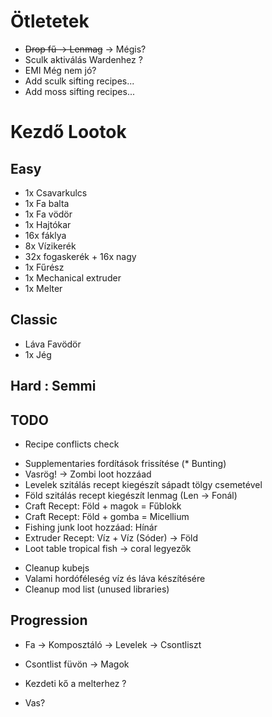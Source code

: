 # Ötletetek

- ~~Drop fű -> Lenmag~~ -> Mégis?
- Sculk aktiválás Wardenhez ?
- EMI Még nem jó?
- Add sculk sifting recipes...
- Add moss sifting recipes...

# Kezdő Lootok

## Easy
 - 1x Csavarkulcs
 - 1x Fa balta
 - 1x Fa vödör
 - 1x Hajtókar
 - 16x fáklya
 - 8x Vízikerék
 - 32x fogaskerék + 16x nagy
 - 1x Fűrész
 - 1x Mechanical extruder
 - 1x Melter

## Classic
 - Láva Favödör
 - 1x Jég

## Hard : Semmi

## TODO
- Recipe conflicts check
+ Supplementaries fordítások frissítése (* Bunting)
+ Vasrög! -> Zombi loot hozzáad
+ Levelek szitálás recept kiegészít sápadt tölgy csemetével
+ Föld szitálás recept kiegészít lenmag (Len -> Fonál)
+ Craft Recept: Föld + magok = Fűblokk
+ Craft Recept: Föld + gomba = Micellium
+ Fishing junk loot hozzáad: Hínár
+ Extruder Recept: Víz + Víz (Sóder) -> Föld
+ Loot table tropical fish -> coral legyezők
- Cleanup kubejs
- Valami hordóféleség víz és láva készítésére
- Cleanup mod list (unused libraries)

## Progression
- Fa -> Komposztáló -> Levelek -> Csontliszt
- Csontlist füvön -> Magok

- Kezdeti kő a melterhez ?
- Vas?
